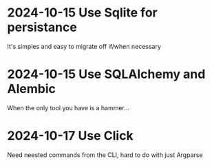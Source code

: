 # 2024-10-15 Use Sqlite for persistance

It's simples and easy to migrate off if/when necessary

# 2024-10-15 Use SQLAlchemy and Alembic

When the only tool you have is a hammer...

# 2024-10-17 Use Click

Need neested commands from the CLI, hard to do with just Argparse
